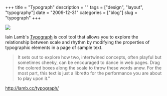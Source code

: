 +++
title = "Typograph"
description = ""
tags = ["design", "layout", "typography"]
date = "2009-12-31"
categories = ["blog"]
slug = "typograph"
+++



  <div class="notebook-screenshot"><a href="http://lamb.cc/typograph/"><img src="//konigi.com/media/bluga/wt4b3cb98295a13_large.jpg"/></a></div><p>Iain Lamb's <a href="http://lamb.cc/typograph/">Typograph</a> is cool tool that allows you to explore the relationship between scale and rhythm by modifying the properties of typographic elements in a page of sample text.</p>

<p><blockquote>It sets out to explore how two, intertwined concepts, often playful but sometimes cheeky, can be encouraged to dance in web pages. Drag the colored boxes along the scale to throw these words anew. For the most part, this text is just a libretto for the performance you are about to play upon it.&quot;</blockquote></p>

    
  <a href="http://lamb.cc/typograph/">http://lamb.cc/typograph/</a>
